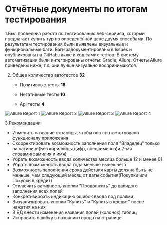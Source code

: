 # Отчётные документы по итогам тестирования

1.Был проведена работа по тестированию веб-сервиса, который предлагает купить тур по определённой цене двумя способами. По результатам тестирования были выявлены визуальные и
функциональные баги. Баги задокументированы в Issues и опубликованы на GitHab,также и код самих тестов. В систему автоматизации были интегрированы отчёты: Gradle, Allure.
Отчеты Allure приведены ниже, т.к. они лучше визуально воспринимаются.

2. Общее количество автотестов **32**

   * Позитивные тесты **18**
  
   * Негативные тесты **10**
  
   * Api тесты **4**

  ![Allure Report 1](https://github.com/Gts-2022/Diplom/assets/121601578/d7b0e567-1157-4ea8-bf3e-a47647e15ff7)
![Allure Report 2](https://github.com/Gts-2022/Diplom/assets/121601578/0c98c23c-f487-44ac-9d74-697d55d01679)
![Allure Report 3](https://github.com/Gts-2022/Diplom/assets/121601578/46c55819-2510-40d8-a290-810c12abb11f)
![Allure Report 4](https://github.com/Gts-2022/Diplom/assets/121601578/9a673f91-6462-45af-89a9-e91f1b71df04)

3.Рекомендации 
* Изменить название страницы, чтобы оно соответствовало функционалу приложения
* Скорректировать возможность заполнения поля "Владелец" только на латинице(Без кириллицы,цифр, спецсимвлов)и 2-мя словами(фамилия и имя)
* Убрать возможность ввода количества месяца больше 12 и менее 01
* Убрать возможность ввода года меньше нынешнего
* Возможность заполнения срока действия карты должна быть не меньше, чем следующий месяц от даты события(Покупки или Покупки в кредит)
* Отключить активность кнопки "Продолжить" до валидого заполнения всех полей
* Конкретизироать индикацию ошибок ввода под полями
* Визуализировать кнопки "Купить" и "Купить в кредит" после нажатия на них
* В БД внести изменения названия полей (колонок) таблиц
* Исправить ошибку в названии города на странице 




  
